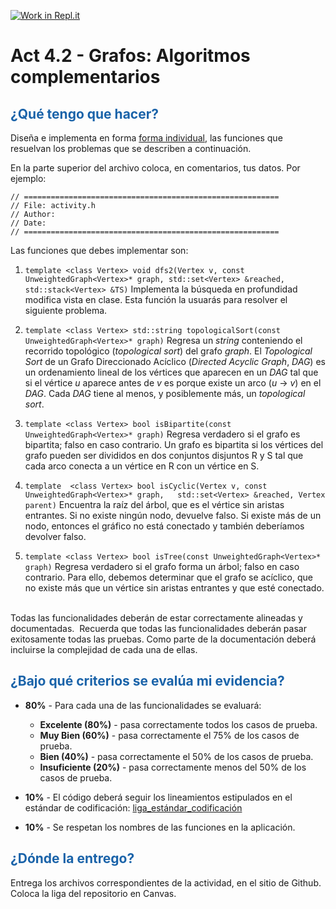 [![Work in Repl.it](https://classroom.github.com/assets/work-in-replit-14baed9a392b3a25080506f3b7b6d57f295ec2978f6f33ec97e36a161684cbe9.svg)](https://classroom.github.com/online_ide?assignment_repo_id=3668442&assignment_repo_type=AssignmentRepo)
# Act 4.2 - Grafos: Algoritmos complementarios

## <span style="color: rgb(26, 99, 169);">¿Qué tengo que hacer?</span>
Diseña e implementa en forma <ins>forma individual</ins>, las funciones que resuelvan los problemas que se describen a continuación.

En la parte superior del archivo coloca, en comentarios, tus datos. Por ejemplo:
```
// =========================================================
// File: activity.h
// Author:
// Date:
// =========================================================
```
Las funciones que debes implementar son:

 1. ``` template <class Vertex> void dfs2(Vertex v, const UnweightedGraph<Vertex>* graph, std::set<Vertex> &reached, std::stack<Vertex> &TS) ```
 Implementa la búsqueda en profundidad modifica vista en clase. Esta función la usuarás para resolver el siguiente problema.

2. ```template <class Vertex> std::string topologicalSort(const UnweightedGraph<Vertex>* graph)```
Regresa un *string* conteniendo el recorrido topológico (*topological sort*) del grafo *graph*. El *Topological Sort* de un Grafo Direccionado Acíclico (*Directed Acyclic Graph*, *DAG*) es un ordenamiento lineal de los vértices que aparecen en un *DAG* tal que si el vértice *u* aparece antes de *v* es porque existe un arco (*u* -> *v*) en el *DAG*. Cada *DAG* tiene al menos, y posiblemente más,  un *topological sort*.

3. ```template <class Vertex> bool isBipartite(const UnweightedGraph<Vertex>* graph)```
Regresa verdadero si el grafo es bipartita; falso en caso contrario. Un grafo es bipartita si los vértices del grafo pueden ser divididos en dos conjuntos disjuntos R y S tal que cada arco conecta a un vértice en R con un vértice en S.

4. ``` template  <class Vertex> bool isCyclic(Vertex v, const UnweightedGraph<Vertex>* graph,   std::set<Vertex> &reached, Vertex parent) ```
Encuentra la raíz del árbol, que es el vértice sin aristas entrantes. Si no existe ningún nodo, devuelve falso. Si existe más de un nodo, entonces el gráfico no está conectado y también deberíamos devolver falso.

5. ```template <class Vertex> bool isTree(const UnweightedGraph<Vertex>* graph)```
Regresa verdadero si el grafo forma un árbol; falso en caso contrario. Para ello, debemos determinar que el grafo se acíclico, que no existe más que un vértice sin aristas entrantes y que esté conectado.

<br>Todas las funcionalidades deberán de estar correctamente alineadas y documentadas.&nbsp; Recuerda que todas las funcionalidades deberán pasar exitosamente todas las pruebas. Como parte de la documentación deberá incluirse la complejidad de cada una de ellas.

## <span style="color: rgb(26, 99, 169);">**¿Bajo qué criterios se evalúa mi evidencia?**</span>

- **80%** - Para cada una de las funcionalidades se evaluará:

    - **Excelente (80%)** - pasa correctamente todos los casos de prueba.
    - **Muy Bien (60%)** - pasa correctamente el 75% de los casos de prueba.
    - **Bien (40%)** - pasa correctamente el 50% de los casos de prueba.
    - **Insuficiente (20%)** - pasa correctamente menos del 50% de los casos de prueba.


- **10%** - El código deberá seguir los lineamientos estipulados en el estándar de codificación: <span class="instructure_file_holder link_holder">[liga_estándar_codificación](estandar.pdf)</span>
- **10%** - Se respetan los nombres de las funciones en la aplicación.

## <span style="color: rgb(26, 99, 169);">**¿Dónde la entrego?**</span>
Entrega los archivos correspondientes de la actividad, en el sitio de Github. Coloca la liga del repositorio en Canvas.
